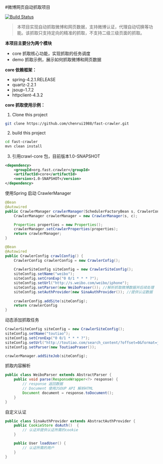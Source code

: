 #微博网页自动抓取项目

[![Build Status](https://travis-ci.org/chenrui1988/fast-crawler.svg?branch=master)](https://travis-ci.org/chenrui1988/fast-crawler)

>本项目实现自动抓取微博和网页数据，支持微博认证，代理自动切换等功能。该抓取只支持定向的精准的抓取，不支持二级三级页面的抓取。

**本项目主要分为两个模块**
- core 抓取核心功能，实现抓取的任务调度
- demo 抓取示例，展示如何抓取微博和网页数据


**core 依赖框架：**
- spring-4.2.1.RELEASE
- quartz-2.2.1
- jsoup-1.7.2
- httpclient-4.3.2


**core 抓取使用示例：**

1. Clone this project 
``` bash
git clone https://github.com/chenrui1988/fast-crawler.git
```

2. build this project 
``` bash
cd fast-crawler
mvn clean install
```

3. 引用crawl-core 包，目前版本1.0-SNAPSHOT
``` xml
<dependency>
    <groupId>org.fast.crawler</groupId>
    <artifactId>core</artifactId>
    <version>1.0-SNAPSHOT</version>
</dependency>
```
使用Spring 启动 CrawlerManager
``` java
@Bean
@Autowired
public CrawlerManager crawlerManager(SchedulerFactoryBean s, CrawlerConfig c) {
	CrawlerManager crawlerManager = new CrawlerManager(s, c);

	Properties properties = new Properties();
	crawlerManager.setCrawlerProperties(properties);
	return crawlerManager;
}

@Bean
@Autowired
public CrawlerConfig crawlConfig() {
	CrawlerConfig crawlerConfig = new CrawlerCofig();
	
	CrawlerSiteConfig siteConfig = new CrawlerSiteConfig();
	siteConfig.setName("weibo");
	siteConfig.setCronExp("0 0/1 * * * ?");
	siteConfig.setUrl("http://s.weibo.com/weibo/iphone");
	siteConfig.setParser(new WeiboPraser()); //解析抓取微博数据并后续处理
	siteConfig.setAuthProvider(new SinaAuthProvider()); //提供认证数据
	
	crawlerConfig.addSite(siteConfig);
	return crawlerConfig
}
```
动态添加抓取任务
``` java
CrawlerSiteConfig siteConfig = new CrawlerSiteConfig();
siteConfig.setName("toutiao");
siteConfig.setCronExp("0 0/1 * * * ?");
siteConfig.setUrl("http://toutiao.com/search_content/?offset=0&format=json&keyword=iphone&autoload=true&count=20");
siteConfig.setParser(new ToutiaoPraser());

crawlerManager.addSiteJob(siteConfig);
``` 
抓取内容解析
``` java
public class WeiboParser extends AbstractParser {
	public void parse(ResponseWrapper<?> response) {
	    // response 返回数据
	    // Document 使用JSOUP API 解析HTML
		Document document = response.toDocument();
	}
}
``` 
自定义认证
``` java
public class SinaAuthProvider extends AbstractAuthProvider {
	public CookieStore doAuth()  {
		// 认证并提供认证所需的cookie
	}

	public User loadUser() {
		// 认证所需的用户
	}
}
```  
